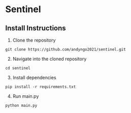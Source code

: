 # Sentinel

## Install Instructions

1. Clone the repository
```
git clone https://github.com/andyngo2021/sentinel.git
```

2. Navigate into the cloned repository
```
cd sentinel
```

3. Install dependencies
```
pip install -r requirements.txt
```
4. Run main.py
```
python main.py
```